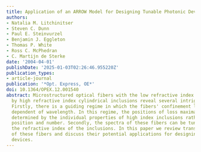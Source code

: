 ```yaml
---
title: Application of an ARROW Model for Designing Tunable Photonic Devices
authors:
- Natalia M. Litchinitser
- Steven C. Dunn
- Paul E. Steinvurzel
- Benjamin J. Eggleton
- Thomas P. White
- Ross C. McPhedran
- C. Martijn de Sterke
date: '2004-04-01'
publishDate: '2025-01-03T02:26:46.955220Z'
publication_types:
- article-journal
publication: '*Opt. Express, OE*'
doi: 10.1364/OPEX.12.001540
abstract: Microstructured optical fibers with the low refractive index core surrounded
  by high refractive index cylindrical inclusions reveal several intriguing properties.
  Firstly, there is a guiding regime in which the fibers' confinement loss is strongly
  dependent of wavelength. In this regime, the positions of loss maxima are largely
  determined by the individual properties of high index inclusions rather than their
  position and number. Secondly, the spectra of these fibers can be tuned by changing
  the refractive index of the inclusions. In this paper we review transmission properties
  of these fibers and discuss their potential applications for designing tunable photonic
  devices.
---
```

